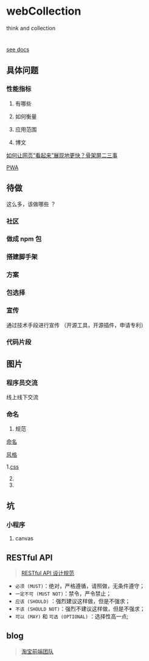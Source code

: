 # webCollection
think and collection


#
[see docs](https://myfinalday.github.io/webCollection/#/)

## 具体问题

### 性能指标

1. 有哪些

2. 如何衡量

3. 应用范围

4. 博文

[如何让网页“看起来”展现地更快？骨架屏二三事](https://mp.weixin.qq.com/s/xmjfSRznFVrG8L2p-3HNUw)

[PWA](https://mp.weixin.qq.com/s/V7HJJUpd40yd0y03aMyJVw)



## 待做

这么多，该做哪些 ？

### 社区

### 做成 npm 包

### 搭建脚手架

### 方案

### 包选择

### 宣传

通过技术手段进行宣传 （开源工具，开源插件，申请专利）

### 代码片段


## 图片


### 程序员交流

线上线下交流


### 命名

1. 规范

 [命名](https://github.com/zhaotoday/bem)
 
 [风格](https://mp.weixin.qq.com/s/GPF7ZI508uDlrcuMYozqQg)

1.[css](https://github.com/ximan/css-name)

2.

3.

## 坑

### 小程序

1. canvas

## RESTful API

> [RESTful API 设计规范](https://github.com/godruoyi/restful-api-specification)

* `必须 (MUST)`：绝对，严格遵循，请照做，无条件遵守；
* `一定不可 (MUST NOT)`：禁令，严令禁止；
* `应该 (SHOULD)` ：强烈建议这样做，但是不强求；
* `不该 (SHOULD NOT)`：强烈不建议这样做，但是不强求；
* `可以 (MAY)` 和 `可选 (OPTIONAL)` ：选择性高一点;

## blog

> [淘宝前端团队](http://taobaofed.org/)
